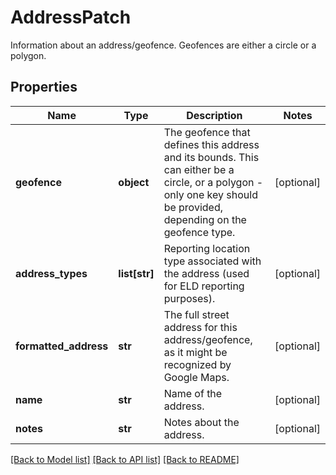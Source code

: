 # AddressPatch

Information about an address/geofence. Geofences are either a circle or a polygon.
## Properties
Name | Type | Description | Notes
------------ | ------------- | ------------- | -------------
**geofence** | **object** | The geofence that defines this address and its bounds. This can either be a circle, or a polygon - only one key should be provided, depending on the geofence type. | [optional] 
**address_types** | **list[str]** | Reporting location type associated with the address (used for ELD reporting purposes). | [optional] 
**formatted_address** | **str** | The full street address for this address/geofence, as it might be recognized by Google Maps. | [optional] 
**name** | **str** | Name of the address. | [optional] 
**notes** | **str** | Notes about the address. | [optional] 

[[Back to Model list]](../README.md#documentation-for-models) [[Back to API list]](../README.md#documentation-for-api-endpoints) [[Back to README]](../README.md)


